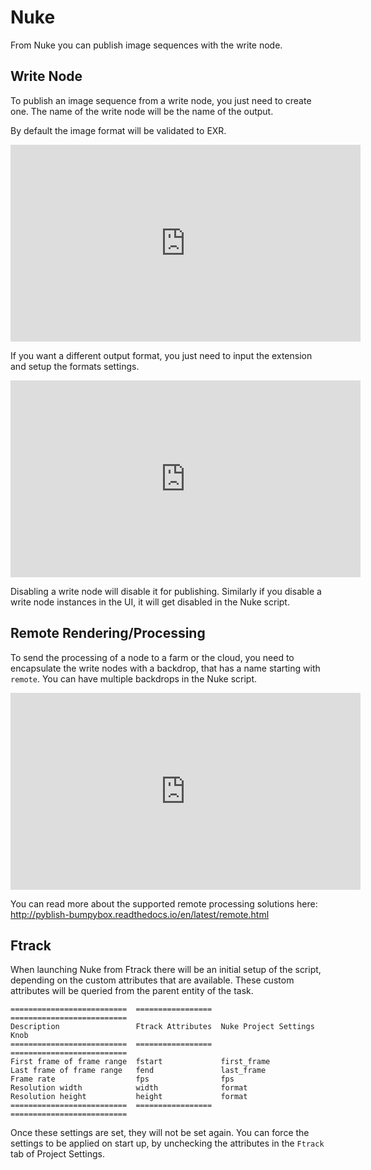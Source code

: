 # Nuke

From Nuke you can publish image sequences with the write node.

## Write Node

To publish an image sequence from a write node, you just need to create one. The name of the write node will be the name of the output.

By default the image format will be validated to EXR.

<iframe width="560" height="315" src="https://www.youtube.com/embed/NXydycPNzwk" frameborder="0" allowfullscreen></iframe>

If you want a different output format, you just need to input the extension and setup the formats settings.

<iframe width="560" height="315" src="https://www.youtube.com/embed/_qvu4VfbUC8" frameborder="0" allowfullscreen></iframe>

Disabling a write node will disable it for publishing. Similarly if you disable a write node instances in the UI, it will get disabled in the Nuke script.

## Remote Rendering/Processing

To send the processing of a node to a farm or the cloud, you need to encapsulate the write nodes with a backdrop, that has a name starting with ```remote```. You can have multiple backdrops in the Nuke script.

<iframe width="560" height="315" src="https://www.youtube.com/embed/exfn1nCQTYI" frameborder="0" allowfullscreen></iframe>

You can read more about the supported remote processing solutions here: http://pyblish-bumpybox.readthedocs.io/en/latest/remote.html

## Ftrack

When launching Nuke from Ftrack there will be an initial setup of the script, depending on the custom attributes that are available. These custom attributes will be queried from the parent entity of the task.

```eval_rst
==========================  =================  ==========================
Description                 Ftrack Attributes  Nuke Project Settings Knob
==========================  =================  ==========================
First frame of frame range  fstart             first_frame
Last frame of frame range   fend               last_frame
Frame rate                  fps                fps
Resolution width            width              format
Resolution height           height             format
==========================  =================  ==========================
```

Once these settings are set, they will not be set again. You can force the settings to be applied on start up, by unchecking the attributes in the ```Ftrack``` tab of Project Settings.
